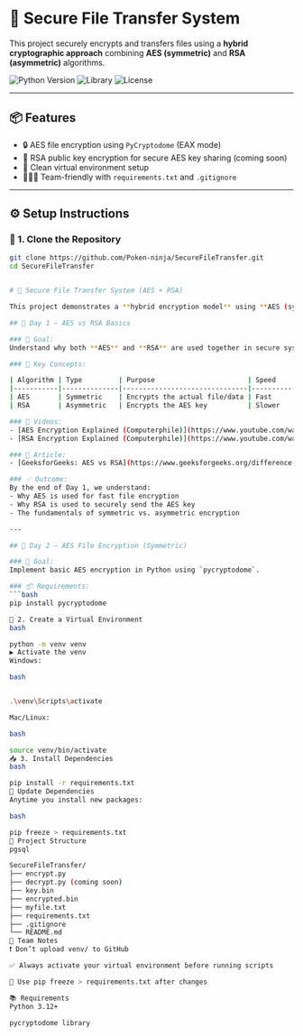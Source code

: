 # 🔐 Secure File Transfer System

This project securely encrypts and transfers files using a **hybrid cryptographic approach** combining **AES (symmetric)** and **RSA (asymmetric)** algorithms.

![Python Version](https://img.shields.io/badge/Python-3.12-blue)
![Library](https://img.shields.io/badge/PyCryptodome-✅-green)
![License](https://img.shields.io/badge/Status-Active-brightgreen)

---

## 📦 Features

- 🔒 AES file encryption using `PyCryptodome` (EAX mode)
- 🔑 RSA public key encryption for secure AES key sharing (coming soon)
- 💼 Clean virtual environment setup
- 🧑‍🤝‍🧑 Team-friendly with `requirements.txt` and `.gitignore`

---

## ⚙️ Setup Instructions

### 🧰 1. Clone the Repository

```bash
git clone https://github.com/Poken-ninja/SecureFileTransfer.git
cd SecureFileTransfer


# 🔐 Secure File Transfer System (AES + RSA)

This project demonstrates a **hybrid encryption model** using **AES (symmetric)** and **RSA (asymmetric)** encryption techniques to securely encrypt and transfer files.

## 📅 Day 1 – AES vs RSA Basics

### 🎯 Goal:
Understand why both **AES** and **RSA** are used together in secure systems.

### 🔑 Key Concepts:

| Algorithm | Type         | Purpose                       | Speed     |
|-----------|--------------|-------------------------------|-----------|
| AES       | Symmetric    | Encrypts the actual file/data | Fast      |
| RSA       | Asymmetric   | Encrypts the AES key          | Slower    |

### 🎥 Videos:
- [AES Encryption Explained (Computerphile)](https://www.youtube.com/watch?v=O4xNJsjtN6E)
- [RSA Encryption Explained (Computerphile)](https://www.youtube.com/watch?v=GSIDS_lvRv4)

### 📖 Article:
- [GeeksforGeeks: AES vs RSA](https://www.geeksforgeeks.org/difference-between-symmetric-and-asymmetric-key-encryption)

### ✅ Outcome:
By the end of Day 1, we understand:
- Why AES is used for fast file encryption
- Why RSA is used to securely send the AES key
- The fundamentals of symmetric vs. asymmetric encryption

---

## 📅 Day 2 – AES File Encryption (Symmetric)

### 🎯 Goal:
Implement basic AES encryption in Python using `pycryptodome`.

### 📦 Requirements:
```bash
pip install pycryptodome

🧪 2. Create a Virtual Environment
bash

python -m venv venv
▶️ Activate the venv
Windows:

bash


.\venv\Scripts\activate

Mac/Linux:

bash

source venv/bin/activate
📥 3. Install Dependencies
bash

pip install -r requirements.txt
🔄 Update Dependencies
Anytime you install new packages:

bash

pip freeze > requirements.txt
📁 Project Structure
pgsql

SecureFileTransfer/
├── encrypt.py
├── decrypt.py (coming soon)
├── key.bin
├── encrypted.bin
├── myfile.txt
├── requirements.txt
├── .gitignore
└── README.md
🤝 Team Notes
❗ Don’t upload venv/ to GitHub

✅ Always activate your virtual environment before running scripts

🔁 Use pip freeze > requirements.txt after changes

📚 Requirements
Python 3.12+

pycryptodome library
